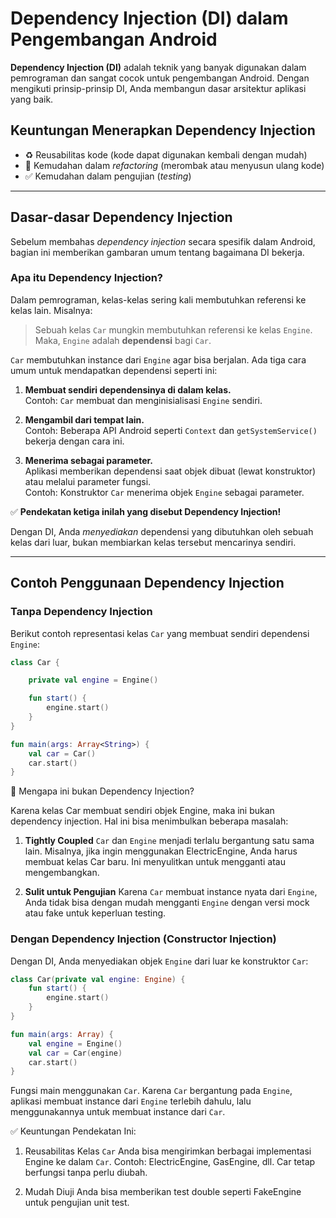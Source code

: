 # Dependency Injection (DI) dalam Pengembangan Android

**Dependency Injection (DI)** adalah teknik yang banyak digunakan dalam pemrograman dan sangat cocok untuk pengembangan Android. Dengan mengikuti prinsip-prinsip DI, Anda membangun dasar arsitektur aplikasi yang baik.

## Keuntungan Menerapkan Dependency Injection

- ♻️ Reusabilitas kode (kode dapat digunakan kembali dengan mudah)  
- 🔄 Kemudahan dalam *refactoring* (merombak atau menyusun ulang kode)  
- ✅ Kemudahan dalam pengujian (*testing*)

---

## Dasar-dasar Dependency Injection

Sebelum membahas *dependency injection* secara spesifik dalam Android, bagian ini memberikan gambaran umum tentang bagaimana DI bekerja.

### Apa itu Dependency Injection?

Dalam pemrograman, kelas-kelas sering kali membutuhkan referensi ke kelas lain. Misalnya:

> Sebuah kelas `Car` mungkin membutuhkan referensi ke kelas `Engine`.  
> Maka, `Engine` adalah **dependensi** bagi `Car`.

`Car` membutuhkan instance dari `Engine` agar bisa berjalan. Ada tiga cara umum untuk mendapatkan dependensi seperti ini:

1. **Membuat sendiri dependensinya di dalam kelas.**  
   Contoh: `Car` membuat dan menginisialisasi `Engine` sendiri.

2. **Mengambil dari tempat lain.**  
   Contoh: Beberapa API Android seperti `Context` dan `getSystemService()` bekerja dengan cara ini.

3. **Menerima sebagai parameter.**  
   Aplikasi memberikan dependensi saat objek dibuat (lewat konstruktor) atau melalui parameter fungsi.  
   Contoh: Konstruktor `Car` menerima objek `Engine` sebagai parameter.

✅ **Pendekatan ketiga inilah yang disebut Dependency Injection!**

Dengan DI, Anda *menyediakan* dependensi yang dibutuhkan oleh sebuah kelas dari luar, bukan membiarkan kelas tersebut mencarinya sendiri.

---
## Contoh Penggunaan Dependency Injection

### Tanpa Dependency Injection

Berikut contoh representasi kelas `Car` yang membuat sendiri dependensi `Engine`:

```kotlin
class Car {

    private val engine = Engine()

    fun start() {
        engine.start()
    }
}

fun main(args: Array<String>) {
    val car = Car()
    car.start()
}
```
📌 Mengapa ini bukan Dependency Injection?

Karena kelas Car membuat sendiri objek Engine, maka ini bukan dependency injection. Hal ini bisa menimbulkan beberapa masalah:

1. **Tightly Coupled**
`Car` dan `Engine` menjadi terlalu bergantung satu sama lain. Misalnya, jika ingin menggunakan ElectricEngine, Anda harus membuat kelas Car baru. Ini menyulitkan untuk mengganti atau mengembangkan.

2. **Sulit untuk Pengujian**
Karena `Car` membuat instance nyata dari `Engine`, Anda tidak bisa dengan mudah mengganti `Engine` dengan versi mock atau fake untuk keperluan testing.

### Dengan Dependency Injection (Constructor Injection)
Dengan DI, Anda menyediakan objek `Engine` dari luar ke konstruktor `Car`:

```kotlin
class Car(private val engine: Engine) {
    fun start() {
        engine.start()
    }
}

fun main(args: Array) {
    val engine = Engine()
    val car = Car(engine)
    car.start()
}
```
Fungsi main menggunakan `Car`. Karena `Car` bergantung pada `Engine`, aplikasi membuat instance dari `Engine` terlebih dahulu, lalu menggunakannya untuk membuat instance dari `Car`.

✅ Keuntungan Pendekatan Ini:

1. Reusabilitas Kelas `Car`
Anda bisa mengirimkan berbagai implementasi Engine ke dalam `Car`. Contoh: ElectricEngine, GasEngine, dll. Car tetap berfungsi tanpa perlu diubah.

2. Mudah Diuji
Anda bisa memberikan test double seperti FakeEngine untuk pengujian unit test.
